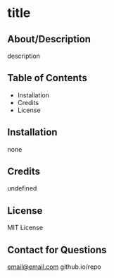 
  # title

  ## About/Description

  description

  ## Table of Contents

  * Installation
  * Credits
  * License
  
  ## Installation

  none

  ## Credits

  undefined

  ## License

  MIT License

  ## Contact for Questions

  email@email.com
  github.io/repo



